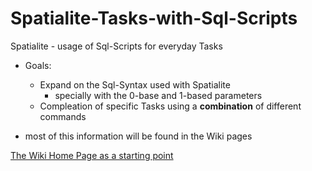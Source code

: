 Spatialite-Tasks-with-Sql-Scripts
=================================

Spatialite - usage of Sql-Scripts for everyday Tasks

* Goals:
   * Expand on the Sql-Syntax used with Spatialite 
      * specially with the 0-base and 1-based parameters
   * Compleation of specific Tasks using a **combination** of different commands

* most of this information will be found in the Wiki pages

[The Wiki Home Page as a starting point](https://github.com/geopaparazzi/Spatialite-Tasks-with-Sql-Scripts/wiki/Home)


